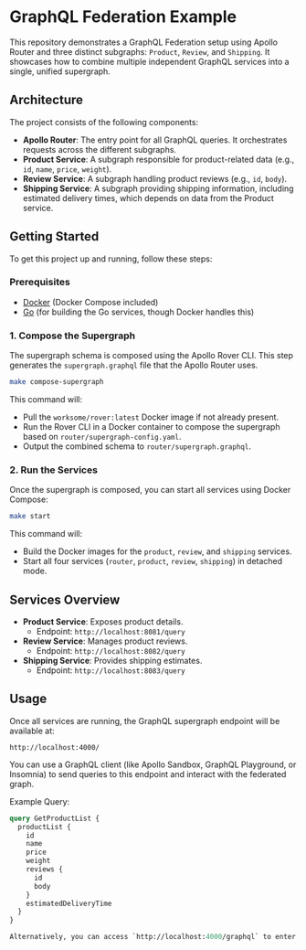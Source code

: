 # GraphQL Federation Example

This repository demonstrates a GraphQL Federation setup using Apollo Router and three distinct subgraphs: `Product`, `Review`, and `Shipping`. It showcases how to combine multiple independent GraphQL services into a single, unified supergraph.

## Architecture

The project consists of the following components:

*   **Apollo Router**: The entry point for all GraphQL queries. It orchestrates requests across the different subgraphs.
*   **Product Service**: A subgraph responsible for product-related data (e.g., `id`, `name`, `price`, `weight`).
*   **Review Service**: A subgraph handling product reviews (e.g., `id`, `body`).
*   **Shipping Service**: A subgraph providing shipping information, including estimated delivery times, which depends on data from the Product service.

## Getting Started

To get this project up and running, follow these steps:

### Prerequisites

*   [Docker](https://www.docker.com/get-started) (Docker Compose included)
*   [Go](https://golang.org/doc/install) (for building the Go services, though Docker handles this)

### 1. Compose the Supergraph

The supergraph schema is composed using the Apollo Rover CLI. This step generates the `supergraph.graphql` file that the Apollo Router uses.

```bash
make compose-supergraph
```

This command will:
*   Pull the `worksome/rover:latest` Docker image if not already present.
*   Run the Rover CLI in a Docker container to compose the supergraph based on `router/supergraph-config.yaml`.
*   Output the combined schema to `router/supergraph.graphql`.

### 2. Run the Services

Once the supergraph is composed, you can start all services using Docker Compose:

```bash
make start
```

This command will:
*   Build the Docker images for the `product`, `review`, and `shipping` services.
*   Start all four services (`router`, `product`, `review`, `shipping`) in detached mode.

## Services Overview

*   **Product Service**: Exposes product details.
    *   Endpoint: `http://localhost:8081/query`
*   **Review Service**: Manages product reviews.
    *   Endpoint: `http://localhost:8082/query`
*   **Shipping Service**: Provides shipping estimates.
    *   Endpoint: `http://localhost:8083/query`

## Usage

Once all services are running, the GraphQL supergraph endpoint will be available at:

```
http://localhost:4000/
```

You can use a GraphQL client (like Apollo Sandbox, GraphQL Playground, or Insomnia) to send queries to this endpoint and interact with the federated graph.

Example Query:

```graphql
query GetProductList {
  productList {
    id
    name
    price
    weight
    reviews {
      id
      body
    }
    estimatedDeliveryTime
  }
}

Alternatively, you can access `http://localhost:4000/graphql` to enter the router sandbox mode, where instrospection can be done, and sample queries can be constructed more easily before running.